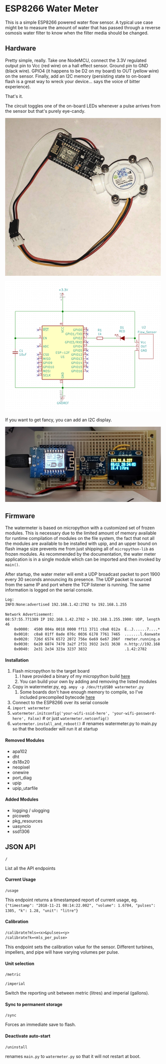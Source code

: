 # ESP8266 Water Meter


This is a simple ESP8266 powered water flow sensor. A typical use case might
be to measure the amount of water that has passed through a reverse osmosis
water filter to know when the filter media should be changed.

## Hardware

Pretty simple, really. Take one NodeMCU, connect the 3.3V regulated output
pin to Vcc (red wire) on a hall effect sensor. Ground pin to GND (black wire).
GPIO4 (it happens to be D2 on my board) to OUT (yellow wire) on the sensor.
Finally, add an I2C memory (persisting state to on-board flash is a great way
to wreck your device... says the voice of bitter experience).

That's it.

The circuit toggles one of the on-board LEDs whenever a pulse arrives from
the sensor but that's purely eye-candy.

![Basic Device](https://raw.githubusercontent.com/ckuethe/esp8266-watermeter/master/device.jpg)

![Schematic](https://raw.githubusercontent.com/ckuethe/esp8266-watermeter/master/schematic.jpg)

If you want to get fancy, you can add an I2C display.

![Fancy Board](https://raw.githubusercontent.com/ckuethe/esp8266-watermeter/master/board.jpg)

## Firmware
The watermeter is based on micropython with a customized set of frozen
modules. This is necessary due to the limited amount of memory available
for runtime compilation of modules on the file system, the fact that not
all the modules are available to be installed with upip, and an upper bound
on flash image size prevents me from just shipping all of `micropython-lib`
as frozen modules. As recommended by the documentation, the water meter
application is in a single module which can be imported and then invoked by
`main()`.

After startup, the water meter will emit a UDP broadcast packet to port 1900
every 30 seconds announcing its presence. The UDP packet is sourced from the
same IP and port where the TCP listener is running. The same information is
logged on the serial console.

```
Log:
INFO:None:advertised 192.168.1.42:2782 to 192.168.1.255

Network Advertisement:
08:57:55.771389 IP 192.168.1.42.2782 > 192.168.1.255.1900: UDP, length 46
	0x0000:  4500 004a 0018 0000 ff11 3711 c0a8 012a  E..J......7....*
	0x0010:  c0a8 01ff 0ade 076c 0036 6178 7761 7465  .......l.6axwate
	0x0020:  726d 6574 6572 2072 756e 6e69 6e67 206f  rmeter.running.o
	0x0030:  6e20 6874 7470 3a2f 2f31 3932 2e31 3638  n.http://192.168
	0x0040:  2e31 2e34 323a 3237 3832                 .1.42:2782

```

#### Installation
1. Flash micropython to the target board
	1. I have provided a binary of my micropython build [here](esp8266-firmware-git.bin)
	1. You can build your own by adding and removing the listed modules	
1. Copy in watermeter.py, eg. `ampy -p /dev/ttyUSB0 watermeter.py`
	1. Some boards don't have enough memory to compile, so I've included precompiled bytecode [here](watermeter.mpy)
1. Connect to the ESP8266 over its serial console
1. `import watermeter`
1. `watermeter.initconfig('your-wifi-ssid-here', 'your-wifi-password-here', False)`  # or just `watermeter.netconfig()`
1. `watermeter.install_and_reboot()` # renames watermeter.py to main.py so that the bootloader will run it at startup

#### Removed Modules
- apa102
- dht
- ds18x20
- neopixel
- onewire
- port_diag
- upip
- upip_utarfile

#### Added Modules

- logging / ulogging
- picoweb
- pkg_resources
- uasyncio
- ssd1306


## JSON API

```
/
```
List all the API endpoints

#### Current Usage

```
/usage
```
This endpoint returns a timestamped report of current usage, eg. `{"timestamp": "2018-11-21 08:14:22.002", "volume": 1.6704, "pulses": 1305, "k": 1.28, "unit": "litre"}`

#### Calibration

```
/calibrate?mls=<x>&pulses=<y>
/calibrate?k=<mls_per_pulse>
```

This endpoint sets the calibration value for the sensor. Different turbines,
impellers, and pipe will have varying volumes per pulse.

#### Unit selection

```
/metric
```

```
/imperial
```

Switch the reporting unit between metric (litres) and imperial (gallons).

#### Sync to permanent storage

```
/sync
```

Forces an immediate save to flash.

#### Deactivate auto-start

```
/uninstall
```

renames `main.py` to `watermeter.py` so that it will not restart at boot.
